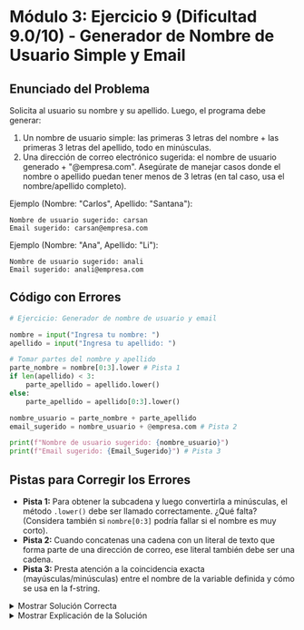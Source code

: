 # Módulo 3: Ejercicio 9 (Dificultad 9.0/10) - Generador de Nombre de Usuario Simple y Email

## Enunciado del Problema

Solicita al usuario su nombre y su apellido.
Luego, el programa debe generar:
1.  Un nombre de usuario simple: las primeras 3 letras del nombre + las primeras 3 letras del apellido, todo en minúsculas.
2.  Una dirección de correo electrónico sugerida: el nombre de usuario generado + "@empresa.com".
Asegúrate de manejar casos donde el nombre o apellido puedan tener menos de 3 letras (en tal caso, usa el nombre/apellido completo).

Ejemplo (Nombre: "Carlos", Apellido: "Santana"):
```
Nombre de usuario sugerido: carsan
Email sugerido: carsan@empresa.com
```
Ejemplo (Nombre: "Ana", Apellido: "Li"):
```
Nombre de usuario sugerido: anali
Email sugerido: anali@empresa.com
```

## Código con Errores

```python
# Ejercicio: Generador de nombre de usuario y email

nombre = input("Ingresa tu nombre: ")
apellido = input("Ingresa tu apellido: ")

# Tomar partes del nombre y apellido
parte_nombre = nombre[0:3].lower # Pista 1
if len(apellido) < 3:
    parte_apellido = apellido.lower()
else:
    parte_apellido = apellido[0:3].lower()

nombre_usuario = parte_nombre + parte_apellido
email_sugerido = nombre_usuario + @empresa.com # Pista 2

print(f"Nombre de usuario sugerido: {nombre_usuario}")
print(f"Email sugerido: {Email_Sugerido}") # Pista 3
```

## Pistas para Corregir los Errores

*   **Pista 1:** Para obtener la subcadena y luego convertirla a minúsculas, el método `.lower()` debe ser llamado correctamente. ¿Qué falta? (Considera también si `nombre[0:3]` podría fallar si el nombre es muy corto).
*   **Pista 2:** Cuando concatenas una cadena con un literal de texto que forma parte de una dirección de correo, ese literal también debe ser una cadena.
*   **Pista 3:** Presta atención a la coincidencia exacta (mayúsculas/minúsculas) entre el nombre de la variable definida y cómo se usa en la f-string.

<details>
<summary>Mostrar Solución Correcta</summary>

```python
# Ejercicio: Generador de nombre de usuario y email

nombre = input("Ingresa tu nombre: ")
apellido = input("Ingresa tu apellido: ")

# Tomar partes del nombre y apellido, manejando longitudes cortas
# y llamando a .lower() con paréntesis
if len(nombre) < 3:
    parte_nombre = nombre.lower()
else:
    parte_nombre = nombre[0:3].lower()

if len(apellido) < 3:
    parte_apellido = apellido.lower()
else:
    parte_apellido = apellido[0:3].lower()

nombre_usuario = parte_nombre + parte_apellido
# El dominio del email debe ser una cadena
email_sugerido = nombre_usuario + "@empresa.com"

print(f"Nombre de usuario sugerido: {nombre_usuario}")
# Nombre de variable corregido en la f-string
print(f"Email sugerido: {email_sugerido}")
```

</details>

<details>
<summary>Mostrar Explicación de la Solución</summary>

Este ejercicio combina slicing de cadenas, métodos de conversión de caso, concatenación y manejo de condiciones simples para la longitud.

*   **Error 1 Corrección (Llamada a método `.lower()` y manejo de longitud):**
    *   El código original era `parte_nombre = nombre[0:3].lower`.
    *   Primero, `.lower` sin paréntesis `()` no ejecuta el método, sino que referencia al método mismo. Debe ser `.lower()`.
    *   Segundo, si `nombre` tiene menos de 3 caracteres, `nombre[0:3]` no dará error (Python maneja bien el slicing que excede los límites), pero es más explícito y robusto manejarlo con una condición, como se hizo para `apellido` y como se pide en el enunciado ("usa el nombre/apellido completo").
    *   **Solución:**
        ```python
        if len(nombre) < 3:
            parte_nombre = nombre.lower()
        else:
            parte_nombre = nombre[0:3].lower()
        ```
        La lógica para `parte_apellido` en el código original ya era correcta en cuanto al manejo de longitud, solo necesitaba la llamada correcta a `.lower()`.

*   **Error 2 Corrección (Literal de dominio no es cadena):**
    *   El código original era `email_sugerido = nombre_usuario + @empresa.com`.
    *   El texto `@empresa.com` debe ser una cadena de texto para poder concatenarse con `nombre_usuario`. Sin comillas, Python lo interpreta como sintaxis inválida (el `@` podría interpretarse como un decorador en contextos avanzados, pero aquí es un error).
    *   **Solución:** `email_sugerido = nombre_usuario + "@empresa.com"`

*   **Error 3 Corrección (Nombre de variable incorrecto en f-string):**
    *   El código original era `print(f"Email sugerido: {Email_Sugerido}")`.
    *   La variable se definió como `email_sugerido` (minúsculas). Usar `Email_Sugerido` (mayúsculas) causaría un `NameError`.
    *   **Solución:** `print(f"Email sugerido: {email_sugerido}")`

El programa corregido maneja adecuadamente las longitudes de nombre y apellido, llama correctamente a los métodos de cadena y construye el email con la sintaxis adecuada.
</details>
